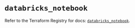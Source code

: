 # `databricks_notebook`

Refer to the Terraform Registry for docs: [`databricks_notebook`](https://registry.terraform.io/providers/databricks/databricks/1.94.0/docs/resources/notebook).
